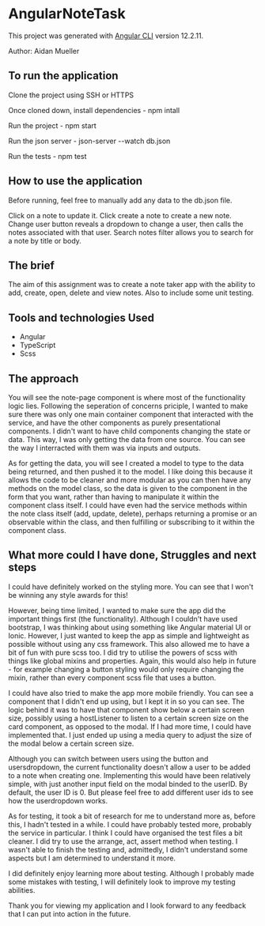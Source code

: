 # AngularNoteTask

This project was generated with [Angular CLI](https://github.com/angular/angular-cli) version 12.2.11.

Author: Aidan Mueller

## To run the application

Clone the project using SSH or HTTPS

Once cloned down, install dependencies - npm intall

Run the project - npm start 

Run the json server - json-server --watch db.json

Run the tests - npm test 

## How to use the application

Before running, feel free to manually add any data to the db.json file. 

Click on a note to update it. 
Click create a note to create a new note. 
Change user button reveals a dropdown to change a user, then calls the notes associated with that user. 
Search notes filter allows you to search for a note by title or body. 

## The brief

The aim of this assignment was to create a note taker app with the ability to add, create, open, delete and view notes. 
Also to include some unit testing. 

## Tools and technologies Used

- Angular
- TypeScript
- Scss

## The approach

You will see the note-page component is where most of the functionality logic lies. Following the seperation of concerns priciple, I wanted to 
make sure there was only one main container component that interacted with the service, and have the other components as purely 
presentational components. I didn't want to have child components changing the state or data. This way, I was only getting the data from one source. You can see the way I interracted with them was via inputs and outputs.

As for getting the data, you will see I created a model to type to the data being returned, and then pushed it to the model. I like doing this because it allows the code to be cleaner and more modular as you can then have any methods on the model class, so the data is given to the component in the form that you want, rather than having to manipulate it within the component class itself. I could have even had the service methods within the note class itself (add, update, delete), perhaps returning a promise or an observable within the class, and then fulfilling or subscribing to it within the component class. 


## What more could I have done, Struggles and next steps 

I could have definitely worked on the styling more. You can see that I won't be winning any style awards for this!

However, being time limited, I wanted to make sure the app did the important things first (the functionality). 
Although I couldn't have used bootstrap, I was thinking about using something like Angular material UI or Ionic. However, I just wanted to keep 
the app as simple and lightweight as possible without using any css framework. This also allowed me to have a bit of fun with pure scss too.
I did try to utilise the powers of scss with things like global mixins and properties. Again, this would also help in future - for example changing a button styling would only require changing the mixin, rather than every component scss file that uses a button. 

I could have also tried to make the app more mobile friendly. You can see a component that I didn't end up using, but I kept it in so you can see. The logic behind it was to have that component show below a certain screen size, possibly using a hostListener to listen to a certain screen size on the card component, as opposed to the modal. If I had more time, I could have implemented that. I just ended up using a media query to adjust the size of the modal below a certain screen size. 

Although you can switch between users using the button and usersdropdown, the current functionality doesn't allow a user to be added to a note when creating one. Implementing this would have been relatively simple, with just another input field on the modal binded to the userID.
By default, the user ID is 0. But please feel free to add different user ids to see how the userdropdown works. 

As for testing, it took a bit of research for me to understand more as, before this, I hadn't tested in a while.
I could have probably tested more, probably the service in particular. 
I think I could have organised the test files a bit cleaner. I did try to use the arrange, act, assert method when testing.
I wasn't able to finish the testing and, admittedly, I didn't understand some aspects but I am determined to understand it more. 

I did definitely enjoy learning more about testing. Although I probably made some mistakes with testing, I will definitely look to 
improve my testing abilities. 

Thank you for viewing my application and I look forward to any feedback that I can put into action in the future. 
